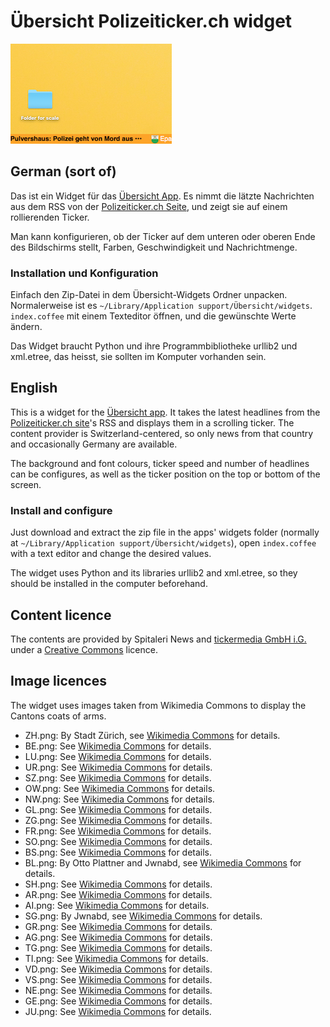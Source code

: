 # Übersicht Polizeiticker.ch widget

![Screenshot](/screenshot.png?raw=true "Screenshot")

## German (sort of)

Das ist ein Widget für das [Übersicht App](http://tracesof.net/uebersicht/). 
Es nimmt die lätzte Nachrichten aus dem RSS von der [Polizeiticker.ch Seite](http://www.polizeiticker.ch/index.html),
und zeigt sie auf einem rollierenden Ticker.

Man kann konfigurieren, ob der Ticker auf dem unteren oder oberen Ende des Bildschirms stellt,
Farben, Geschwindigkeit und Nachrichtmenge.

### Installation und Konfiguration
Einfach den Zip-Datei in dem Übersicht-Widgets Ordner unpacken. Normalerweise ist es `~/Library/Application support/Übersicht/widgets`.
`index.coffee` mit einem Texteditor öffnen, und die gewünschte Werte ändern.

Das Widget braucht Python und ihre Programmbibliotheke urllib2 und xml.etree, das heisst, sie sollten im Komputer vorhanden sein.

## English

This is a widget for the [Übersicht app](http://tracesof.net/uebersicht/).
It takes the latest headlines from the [Polizeiticker.ch site](http://www.polizeiticker.ch/index.html)'s RSS
and displays them in a scrolling ticker. The content provider is Switzerland-centered, so only news from 
that country and occasionally Germany are available.

The background and font colours, ticker speed and number of headlines can be configures,
as well as the ticker position on the top or bottom of the screen.

###  Install and configure
Just download and extract the zip file in the apps' widgets folder (normally at `~/Library/Application support/Übersicht/widgets`),
open `index.coffee` with a text editor and change the desired values.

The widget uses Python and its libraries urllib2 and xml.etree, so they should be installed in the computer beforehand.

## Content licence
The contents are provided by Spitaleri News and [tickermedia GmbH i.G.](http://www.polizeiticker.ch/rechtliches/impressum/)
under a [Creative Commons](https://creativecommons.org/licenses/by-sa/3.0/) licence.

## Image licences
The widget uses images taken from Wikimedia Commons to display the Cantons coats of arms.

* ZH.png: By Stadt Zürich, see [Wikimedia Commons](https://commons.wikimedia.org/wiki/File:Wappen_Z%C3%BCrich_matt.svg) for details.
* BE.png: See [Wikimedia Commons](https://commons.wikimedia.org/wiki/File%3AWappen_Bern_matt.svg) for details.
* LU.png: See [Wikimedia Commons](https://commons.wikimedia.org/wiki/File%3AWappen_Luzern_matt.svg) for details.
* UR.png: See [Wikimedia Commons](https://commons.wikimedia.org/wiki/File%3AWappen_Uri_matt.svg) for details.
* SZ.png: See [Wikimedia Commons](https://commons.wikimedia.org/wiki/File%3AWappen_des_Kantons_Schwyz.svg) for details.
* OW.png: See [Wikimedia Commons](https://commons.wikimedia.org/wiki/File%3AWappen_Obwalden_matt.svg) for details.
* NW.png: See [Wikimedia Commons](https://commons.wikimedia.org/wiki/File%3AWappen_Nidwalden_matt.svg) for details.
* GL.png: See [Wikimedia Commons](https://commons.wikimedia.org/wiki/File%3AWappen_Glarus_matt.svg) for details.
* ZG.png: See [Wikimedia Commons](https://commons.wikimedia.org/wiki/File%3AWappen_Zug_matt.svg) for details.
* FR.png: See [Wikimedia Commons](https://commons.wikimedia.org/wiki/File%3AWappen_Freiburg_matt.svg) for details.
* SO.png: See [Wikimedia Commons](https://commons.wikimedia.org/wiki/File%3AWappen_Solothurn_matt.svg) for details.
* BS.png: See [Wikimedia Commons](https://commons.wikimedia.org/wiki/File%3AWappen_Basel-Stadt_matt.svg) for details.
* BL.png: By Otto Plattner and Jwnabd, see [Wikimedia Commons](https://commons.wikimedia.org/wiki/File%3ACoat_of_arms_of_Kanton_Basel-Landschaft.svg) for details.
* SH.png: See [Wikimedia Commons](https://commons.wikimedia.org/wiki/File%3AWappen_Schaffhausen_matt.svg) for details.
* AR.png: See [Wikimedia Commons](https://commons.wikimedia.org/wiki/File%3AWappen_Appenzell_Ausserrhoden_matt.svg) for details.
* AI.png: See [Wikimedia Commons](https://commons.wikimedia.org/wiki/File%3AWappen_Appenzell_Innerrhoden_matt.svg) for details.
* SG.png: By Jwnabd, see [Wikimedia Commons](https://commons.wikimedia.org/wiki/File%3ACoat_of_arms_of_canton_of_St._Gallen.svg) for details.
* GR.png: See [Wikimedia Commons](https://commons.wikimedia.org/wiki/File%3AWappen_Graub%C3%BCnden_matt.svg) for details.
* AG.png: See [Wikimedia Commons](https://commons.wikimedia.org/wiki/File%3AWappen_Aargau_matt.svg) for details.
* TG.png: See [Wikimedia Commons](https://commons.wikimedia.org/wiki/File%3AWappen_Thurgau_matt.svg) for details.
* TI.png: See [Wikimedia Commons](https://commons.wikimedia.org/wiki/File%3AWappen_Tessin_matt.svg) for details.
* VD.png: See [Wikimedia Commons](https://commons.wikimedia.org/wiki/File%3AWappen_Waadt_matt.svg) for details.
* VS.png: See [Wikimedia Commons](https://commons.wikimedia.org/wiki/File%3AWappen_Wallis_matt.svg) for details.
* NE.png: See [Wikimedia Commons](https://commons.wikimedia.org/wiki/File%3AWappen_Neuenburg_matt.svg) for details.
* GE.png: See [Wikimedia Commons](https://commons.wikimedia.org/wiki/File%3AWappen_Genf_matt.svg) for details.
* JU.png: See [Wikimedia Commons](https://commons.wikimedia.org/wiki/File%3AWappen_Jura_matt.svg) for details.